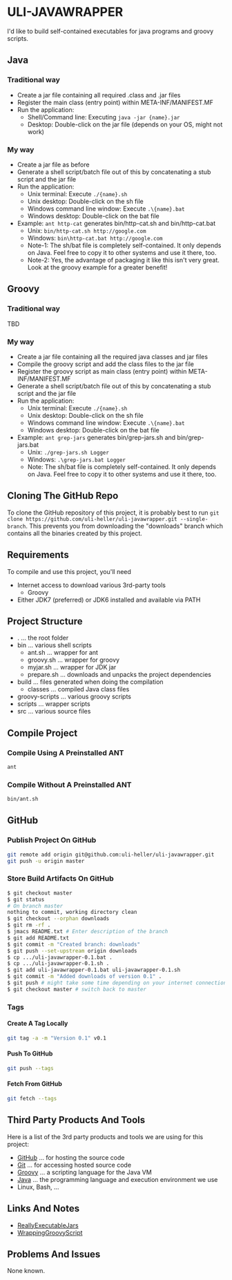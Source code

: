 ULI-JAVAWRAPPER
===============

I'd like to build self-contained executables for java programs and groovy scripts.

Java
----

### Traditional way

* Create a jar file containing all required .class and .jar files
* Register the main class (entry point) within META-INF/MANIFEST.MF
* Run the application:
    * Shell/Command line: Executing `java -jar {name}.jar`
    * Desktop: Double-click on the jar file (depends on your OS, might not work)

### My way

* Create a jar file as before
* Generate a shell script/batch file out of this by concatenating a stub script and the jar file
* Run the application:
    * Unix terminal: Execute `./{name}.sh`
    * Unix desktop: Double-click on the sh file
    * Windows command line window: Execute `.\{name}.bat`
    * Windows desktop: Double-click on the bat file
* Example: `ant http-cat` generates bin/http-cat.sh and bin/http-cat.bat
    * Unix: `bin/http-cat.sh http://google.com`
    * Windows: `bin\http-cat.bat http://google.com`
    * Note-1: The sh/bat file is completely self-contained. It only depends on Java. Feel free to copy it to other systems and use it there, too.
    * Note-2: Yes, the advantage of packaging it like this isn't very great. Look at the groovy example for a greater benefit!

Groovy
------

### Traditional way

TBD

### My way

* Create a jar file containing all the required java classes and jar files
* Compile the groovy script and add the class files to the jar file
* Register the groovy script as main class (entry point) within META-INF/MANIFEST.MF
* Generate a shell script/batch file out of this by concatenating a stub script and the jar file
* Run the application:
    * Unix terminal: Execute `./{name}.sh`
    * Unix desktop: Double-click on the sh file
    * Windows command line window: Execute `.\{name}.bat`
    * Windows desktop: Double-click on the bat file
* Example: `ant grep-jars` generates bin/grep-jars.sh and bin/grep-jars.bat
    * Unix: `./grep-jars.sh Logger`
    * Windows: `.\grep-jars.bat Logger`
    * Note: The sh/bat file is completely self-contained. It only depends on Java. Feel free to copy it to other systems and use it there, too.

Cloning The GitHub Repo
-----------------------

To clone the GitHub repository of this project, it is probably best to run `git clone https://github.com/uli-heller/uli-javawrapper.git --single-branch`. This prevents you from downloading the "downloads" branch which contains all the binaries created by this project.

Requirements
------------

To compile and use this project, you'll need

* Internet access to download various 3rd-party tools
    * Groovy
* Either JDK7 (preferred) or JDK6 installed and available via PATH

Project Structure
-----------------

* . ... the root folder
* bin ... various shell scripts
    * ant.sh ... wrapper for ant
    * groovy.sh ... wrapper for groovy
    * myjar.sh ... wrapper for JDK jar
    * prepare.sh ... downloads and unpacks the project dependencies
* build ... files generated when doing the compilation
    * classes ... compiled Java class files
* groovy-scripts ... various groovy scripts
* scripts ... wrapper scripts
* src ... various source files


Compile Project
---------------

### Compile Using A Preinstalled ANT

```sh
ant
```

### Compile Without A Preinstalled ANT

```sh
bin/ant.sh
```

GitHub
------

### Publish Project On GitHub

```sh
git remote add origin git@github.com:uli-heller/uli-javawrapper.git
git push -u origin master
```

### Store Build Artifacts On GitHub

```sh
$ git checkout master
$ git status
# On branch master
nothing to commit, working directory clean
$ git checkout --orphan downloads
$ git rm -rf .
$ jmacs README.txt # Enter description of the branch
$ git add README.txt
$ git commit -m "Created branch: downloads"
$ git push --set-upstream origin downloads
$ cp .../uli-javawrapper-0.1.bat .
$ cp .../uli-javawrapper-0.1.sh .
$ git add uli-javawrapper-0.1.bat uli-javawrapper-0.1.sh
$ git commit -m "Added downloads of version 0.1" .
$ git push # might take some time depending on your internet connection bandwidth
$ git checkout master # switch back to master
```

### Tags

#### Create A Tag Locally

```sh
git tag -a -m "Version 0.1" v0.1
```

#### Push To GitHub

```sh
git push --tags
```

#### Fetch From GitHub

```sh
git fetch --tags
```

Third Party Products And Tools
------------------------------

Here is a list of the 3rd party products and tools we are using for this project:

* [GitHub](http://github.com) ... for hosting the source code
* [Git](http://git-scm.org) ... for accessing hosted source code
* [Groovy](http://groovy.codehaus.org) ... a scripting language for the Java VM
* [Java](http://java.oracle.com) ... the programming language and execution environment we use
* Linux, Bash, ...

Links And Notes
---------------

* [ReallyExecutableJars](http://skife.org/java/unix/2011/06/20/really_executable_jars.html)
* [WrappingGroovyScript](http://groovy.codehaus.org/WrappingGroovyScript)

Problems And Issues
-------------------

None known.
